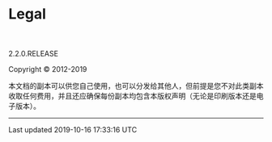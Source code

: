 <h1>Legal</h1><br><br>
2.2.0.RELEASE

Copyright © 2012-2019

本文档的副本可以供您自己使用，也可以分发给其他人，但前提是您不对此类副本收取任何费用，并且还应确保每份副本均包含本版权声明（无论是印刷版本还是电子版本）。
<hr>
Last updated 2019-10-16 17:33:16 UTC